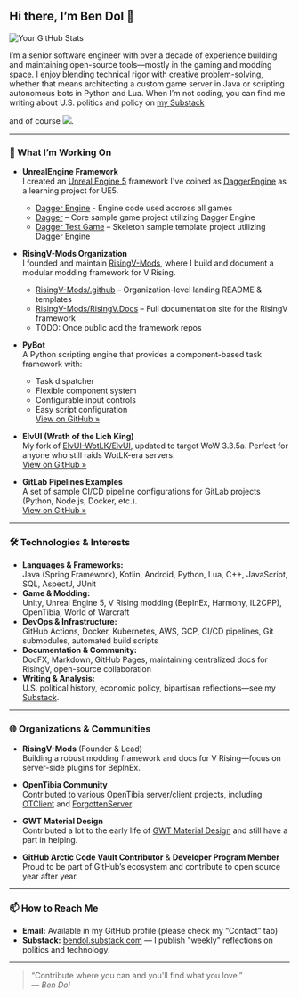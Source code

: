 ## Hi there, I’m Ben Dol 👋

![Your GitHub Stats](https://github-readme-stats.vercel.app/api?username=BenDol&show_icons=true&theme=dark)

I’m a senior software engineer with over a decade of experience building and maintaining open-source tools—mostly in the gaming and modding space. I enjoy blending technical rigor with creative problem-solving, whether that means architecting a custom game server in Java or scripting autonomous bots in Python and Lua. When I’m not coding, you can find me writing about U.S. politics and policy on [my Substack](https://bendol.substack.com)

and of course ![](https://readme-typing-svg.herokuapp.com/?font=Fira%20Code&pause=250&color=79FF97&width=150&height=9&size=11&vCenter=true&lines=GAMING;MORE+WORKING!).

---

### 🚀 What I’m Working On

- **UnrealEngine Framework**  
  I created an [Unreal Engine 5](https://www.unrealengine.com/en-US/unreal-engine-5) framework I've coined as [DaggerEngine](https://github.com/BenDol/DaggerEngine-UE) as a learning project for UE5.
  - [Dagger Engine](https://github.com/BenDol/DaggerEngine-UE) - Engine code used accross all games
  - [Dagger](https://github.com/BenDol/Dagger-UE) – Core sample game project utilizing Dagger Engine
  - [Dagger Test Game](https://github.com/BenDol/DaggerTestGame-UE) – Skeleton sample template project utilizing Dagger Engine

- **RisingV-Mods Organization**  
  I founded and maintain [RisingV-Mods](https://github.com/RisingV-Mods), where I build and document a modular modding framework for V Rising.  
  - [RisingV-Mods/.github](https://github.com/RisingV-Mods/.github) – Organization-level landing README & templates  
  - [RisingV-Mods/RisingV.Docs](https://github.com/RisingV-Mods/RisingV.Docs) – Full documentation site for the RisingV framework
  - TODO: Once public add the framework repos

- **PyBot**  
  A Python scripting engine that provides a component-based task framework with:  
  - Task dispatcher  
  - Flexible component system  
  - Configurable input controls  
  - Easy script configuration  
  [View on GitHub »](https://github.com/BenDol/pybot)

- **ElvUI (Wrath of the Lich King)**  
  My fork of [ElvUI-WotLK/ElvUI](https://github.com/ElvUI-WotLK/ElvUI), updated to target WoW 3.3.5a. Perfect for anyone who still raids WotLK-era servers.  
  [View on GitHub »](https://github.com/BenDol/ElvUI)

- **GitLab Pipelines Examples**  
  A set of sample CI/CD pipeline configurations for GitLab projects (Python, Node.js, Docker, etc.).  
  [View on GitHub »](https://github.com/BenDol/gitlab-pipelines)

---

### 🛠️ Technologies & Interests

- **Languages & Frameworks:**  
  Java (Spring Framework), Kotlin, Android, Python, Lua, C++, JavaScript, SQL, AspectJ, JUnit
- **Game & Modding:**  
  Unity, Unreal Engine 5, V Rising modding (BepInEx, Harmony, IL2CPP), OpenTibia, World of Warcraft  
- **DevOps & Infrastructure:**  
  GitHub Actions, Docker, Kubernetes, AWS, GCP, CI/CD pipelines, Git submodules, automated build scripts  
- **Documentation & Community:**  
  DocFX, Markdown, GitHub Pages, maintaining centralized docs for RisingV, open-source collaboration  
- **Writing & Analysis:**  
  U.S. political history, economic policy, bipartisan reflections—see my [Substack](https://bendol.substack.com).

---

### 🌐 Organizations & Communities

- **RisingV-Mods** (Founder & Lead)  
  Building a robust modding framework and docs for V Rising—focus on server-side plugins for BepInEx.

- **OpenTibia Community**  
  Contributed to various OpenTibia server/client projects, including [OTClient](https://github.com/edubart/otclient) and [ForgottenServer](https://github.com/otland/forgottenserver).

- **GWT Material Design**  
  Contributed a lot to the early life of [GWT Material Design](https://github.com/GWTMaterialDesign) and still have a part in helping.

- **GitHub Arctic Code Vault Contributor** & **Developer Program Member**  
  Proud to be part of GitHub’s ecosystem and contribute to open source year after year.

---

### 📫 How to Reach Me

- **Email:** Available in my GitHub profile (please check my “Contact” tab)  
- **Substack:** [bendol.substack.com](https://bendol.substack.com) — I publish "weekly" reflections on politics and technology.  

---

> “Contribute where you can and you'll find what you love.”  
> — *Ben Dol*

